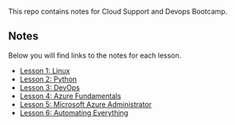 
This repo contains notes for Cloud Support and Devops Bootcamp.

## Notes
Below you will find links to the notes for each lesson.

* [Lesson 1: Linux](1_intro.md)
* [Lesson 2: Python]()
* [Lesson 3: DevOps]()
* [Lesson 4: Azure Fundamentals]()
* [Lesson 5: Microsoft Azure Administrator]()
* [Lesson 6: Automating Everything]()
